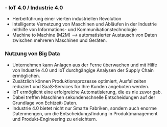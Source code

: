 ### - IoT 4.0  / Industrie 4.0
    
- Herbeiführung einer vierten industriellen Revolution 
- intelligente Vernetzung von Maschinen und Abläufen in der Industrie mithilfe von Informations- und Kommunikationstechnologie
- Machine to Machine (M2M) —> automatisierter Austausch von Daten zwischen mehreren Maschinen und Geräten.


### Nutzung von Big Data
  - Unternehmen kann Anlagen aus der Ferne überwachen und mit Hilfe von Industrie 4.0 und IoT durchgängige Analysen der Supply Chain ermöglichen. 
  - Zusätzlich können Produktionsprozesse optimiert, Ausfallzeiten reduziert und SaaS-Services für Ihre Kunden angeboten werden. 
  - IoT ermöglicht eine erfolgreiche Automatisierung, die es nie zuvor gab. 
  - Dabei treffen Maschinen sekundenschnelle Entscheidungen auf der Grundlage von Echtzeit-Daten. 
  - Industrie 4.0 bietet nicht nur Smarte Fabriken, sondern auch enorme Datenmengen, um die Entscheidungsfindung in Produktmanagement und Produkt-Engineering zu erleichtern.